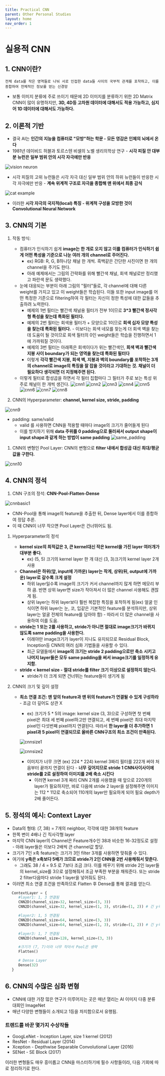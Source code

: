 ```yaml
---
title: Practical CNN 
parent: Other Personal Studies 
layout: home
nav_order: 1
---
```


# 실용적 CNN

## 1. CNN이란?
    전체 data를 작은 영역들로 나눠 서로 인접한 data들 사이의 국부적 관계를 포착하고, 이를 종합하여 전체적인 정보를 얻는 신경망

* 보통 이미지 분류에 주로 쓰이기 때문에 2D 이미지를 분류하기 위한 2D Matrix CNN이 많이 유명하지만, **3D, 4D등 고차원 데이터에 대해서도 적용 가능하고, 심지어 1D 데이터에 대해서도 가능하다.**

## 2. 이론적 기반
* 결국 AI는 **인간의 지능을 컴퓨터로 "모방"하는 학문 - 모든 영감은 인체의 뇌에서 온다**
* 1981년 데이비드 허블과 토르스텐 비셀의 노벨 생리의학상 연구 - **시각 피질 안 대부분 뉴런은 일부 범위 안의 시각 자극에만 반응**


![vision neuron](../../images/visionneuron.jpg)

* 시각 피질의 고위 뉴런들은 시각 자극 대신 일부 범위 안의 하위 뉴런들이 반응한 시각 자극에만 반응 - **계속 위계적 구조로 자극을 종합해 맨 위에서 최종 감식**


![cat example](../../images/visualneuronexample.png)

* 이러한 **시각 자극의 국지적(local) 특징 - 위계적 구성을 모방한 것이 Convolutional Neural Network**

## 3. CNN의 기본
1) 작동 방식:
   * 컴퓨터가 인식하기 쉽게 **image는 한 개로 오지 않고 이를 컴퓨터가 인식하기 쉽게 어떤 특성을 기준으로 나눈 여러 개의 channel로 주어진다.**
      * ex) RGB: R, G, B하나당 채널 한 개씩. 흑백같은 간단한 사진이면 한 개의 channel을 주기도 한다.
      * 아래 예제에서는 그림의 간략화를 위해 빨간색 채널, 회색 채널로만 정리했고 파란색 문도 생략했다.
   * 눈에 대응되는 부분이 아래 그림의 "필터"들로, 각 channel에 대해 다른 weight를 가지고 있고 이 weight들은 학습된다. 이들 또한 input image를 어떤 특정한 기준으로 filtering하여 각 필터는 자신이 정한 특성에 대한 값들을 추출하려 노력한다.
      * 예제의 1번 필터는 빨간색 채널용 필터가 전부 1이므로 **3*3 빨간색 정사각형 특성을 찾는데 특화된 필터다.**
      * 예제의 2번 필터는 회색용 필터가 + 모양으로 1이므로 **회색 십자 모양 특성을 찾는데 특화된 필터다.** - 이보다는 회색 네모를 찾는게 더 회색 벽을 찾는데 도움이 될 것이므로 회색 필터의 0인 weight들은 학습을 진행하면서 1에 가까워질 것이다.
      * 예제의 3번 필터는 아래쪽은 회색이다가 위는 빨간색인, **회색 벽과 빨간색 지붕 사이 boundary가 되는 영역을 찾는데 특화된 필터다**
      * 이렇게 **각각 빨간색 지붕, 회색 벽, 지붕과 벽의 boundary를 포착하는 3개의 channel로 image의 특징을 잘 잡을 것이라고 기대하는 것. 채널이 더 필요하다 생각되면 더 지정해주면 된다.**
   * 이렇게 필터로 합성곱을 하면서 각 필터 집합마다 그 필터가 주로 보는 특성 위주로 채널이 한 개씩 생긴다.
![cnn1](../../images/cnndiagram1.png)
![cnn2](../../images/cnndiagram2.png)
![cnn3](../../images/cnndiagram3.png)
![cnn4](../../images/cnndiagram4.png)
![cnn5](../../images/cnndiagram5.png)
![cnn6](../../images/cnndiagram6.png)
![cnn7](../../images/cnndiagram7.png)
![cnn8](../../images/cnndiagram8.png)

1) CNN의 Hyperparameter: **channel, kernel size, stride, padding**
   
![cnn9](../../images/cnndiagram9.png)

* padding: same/valid
   * valid 를 사용하면 CNN을 적용할 때마다 image의 크기가 줄어들게 된다
   * 이를 방지하기 위해 **data 주위를 0 padding으로 둘러싸서 output shape이 input shape과 같게 하는 방법이 same padding**
![same_padding](../../images/samepadding.png)

1) CNN의 변형인 Pool Layer: CNN의 변형으로 **filter 내에서 합성곱 대신 최대/평균 값을 구한다.**
   
![cnn10](../../images/cnndiagram10.png)

## 4. CNN의 정석
1) CNN 구조의 정석: **CNN-Pool-Flatten-Dense**

![cnnbasic1](../../images/cnnbasic1.png)

   * CNN-Pool을 통해 image의 feature을 추출한 뒤, Dense layer에서 이를 종합하여 정답 추론.
   * 이 때 CNN이 너무 작으면 Pool Layer은 건너뛰어도 됨.

1) Hyperparameter의 정석
   * **kernel size의 최적값은 3, 큰 kernel대신 작은 kernel을 가진 layer 여러개가 대부분 좋다.**
      * ex) (5, 5) 크기의 kernel layer 한 개 대신 (3, 3)크기의 kernel layer 2개 사용
   * **Channel은 하위(앞, input에 가까운) layer는 작게, 상위(뒤, output에 가까운) layer로 갈수록 크게 설정**
      * 하위 layer일수록 image의 크기가 커서 channel까지 많게 하면 메모리 부하 큼. 반면 상위 layer면 size가 작아져서 더 많은 channel 사용해도 괜찮게 됨.
      * 상위 layer는 하위 layer보다 훨씬 복잡한 특징을 포착하게 됨(ex) 얼굴 인식이면 하위 layer는 눈, 코, 입같은 기본적인 feature를 분석하지만, 상위 layer는 얼굴 전체의 feature를 담아야 함) - 따라서 더 많은 channel을 사용하여 이를 도움.
   * **stride는 1 또는 2를 사용하고, stride가 아니면 절대로 image크기가 바뀌지 않도록 same padding을 사용한다.**  
      * 이래야만 image크기가 layer이 지나도 유지되므로 Residual Block, Inception등 CNN의 여러 심화 기법들을 사용할 수 있다.
      * 최근 모델들에서 **image의 크기는 stride 2 padding으로만 축소 시키고 나머지 layer들은 모두 same padding을 써서 image크기를 일정하게 유지함.**
   * **stride < kernel size - 절대 stride를 filter 크기 이상으로 설정하지 않는다.**
      * stride가 더 크게 되면 건너뛰는 feature들이 생기게 됨
  
2) CNN의 크기 및 깊이 설정
   * **최소 연결 조건: 맨 앞의 feature과 맨 뒤의 feature가 연결될 수 있게 구성하라** - 조금 더 깊어도 상관 X
      * ex) 크기가 5 * 5의 image: 
      kernel size (3, 3)으로 구성하면 첫 번째 pixel은 최대 세 번째 pixel하고만 연결되고, 세 번째 pixel은 최대 마지막 pixel인 다섯번째 pixel까지 연결된다. 
      따라서 **한 layer을 더 추가하면 1 pixel과 5 pixel이 연결되므로 올바른 CNN구조의 최소 조건이 만족된다.**

      ![cnnsize1](../../images/cnnsize1.png)

      ![cnnsize2](../../images/cnnsize2.png)

      * 이미지가 너무 크면 (ex) 224 * 224) kernel 3짜리 필터를 222개 써야 처음부터 끝까지 연결이 된다 - **너무 깊어지므로 stride 1 CNN사이사이에 stride를 2로 설정하여 이미지를 2배 축소 시킨다**
         *  이러면 kernel 3개 짜리 CNN 2개를 사용했을 때 앞으로 220개의 layer가 필요하지만, 바로 다음에 stride 2 layer을 설정해주면 이미지는 112 * 112로 축소되어 110개의 layer만 필요하게 되어 필요 depth가 2배 줄어든다.
  
## 5. 정석의 예시: Context Layer
* Data의 형태: (7, 38) = 7개의 neighbor, 각각에 대한 38개의 feature
* 한쪽 변이 4배나 긴 직사각형 layer 
* 마지막 CNN layer의 Channel은 Feature개수인 38과 비슷한 16-32정도로 설정 - 아래 layer들은 이보다 2배씩 큰 channel값 할당.
* 크기가 7인 x축 feature는 크기가 3인 filter 3개를 사용하면 맞춰줄 수 있다.
* 여기에 **y축은 x축보다 5배가 크므로 stride가 2인 CNN을 2번 사용해줘서 맞춘다.**
   * 그래도 38 / 4 = 9.5 로 7보다 조금 크다. 이를 메꾸기 위해 stride 2인 layer들의 kernel_size를 3으로 설정해줘서 조금 부족한 부분을 채워준다. 또는 stride 2 filter다음마다 stride 1 layer을 넣어줘도 된다.
* 이러면 최소 연결 조건을 만족하므로 Flatten 후 Dense를 통해 결과를 얻는다.
  
```python
   ContextLayer = {
      #layer1: 1, 3 연결됨
      CNN2D(channel_size=32, kernel_size=(3, 3))
      CNN2D(channel_size=32, kernel_size=(1, 3), stride=(1, 2)) # 긴 y축 data를 2배로 축소

      #layer2: 1, 5 연결됨
      CNN2D(channel_size=64, kernel_size=(3, 3))
      CNN2D(channel_size=64, kernel_size=(1, 3), stride=(1, 2)) # 긴 y축 data를 2배로 축소

      #layer3: 1, 7 연결됨
      CNN2D(channel_size=128, kernel_size=(3, 3)) 

      #크기가 (7, 7)이라 너무 작아서 Pool은 생략
      Flatten()

      # Dense Layer
      Dense(32)
   }
```

## 6. CNN의 수많은 심화 변형
* CNN에 대한 가장 많은 연구가 이루어지는 곳은 매년 열리는 AI 이미지 다중 분류 대회인 ImageNet
* 매년 다양한 변형들이 소개되고 1등을 차지함으로서 유행됨.
  

### 트렌드를 바꾼 몇가지 수상작들
* GoogLeNet - Inception Layer, size 1 kernel (2012)
* ResNet - Residual Layer (2014)
* Xception - Depthwise Separable Convolutional Layer (2016)
* SENet - SE Block (2017)
  
이러한 변형들도 매우 흥미롭고 CNN을 마스터하기에 필수 사항들이라, 다음 기회에 따로 정리하기로 한다.

<script src="https://utteranc.es/client.js"
        repo="flyxiv/flyxiv.github.io"
        issue-term="pathname"
        theme="github-light"
        crossorigin="anonymous"
        async>
</script>